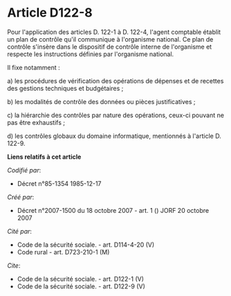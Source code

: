 # Article D122-8

Pour l'application des articles D. 122-1 à D. 122-4, l'agent comptable établit un plan de contrôle qu'il communique à
l'organisme national. Ce plan de contrôle s'insère dans le dispositif de contrôle interne de l'organisme et respecte les
instructions définies par l'organisme national. 

Il fixe notamment : 

a) les procédures de vérification des opérations de dépenses et de recettes des gestions techniques et budgétaires ; 

b) les modalités de contrôle des données ou pièces justificatives ; 

c) la hiérarchie des contrôles par nature des opérations, ceux-ci pouvant ne pas être exhaustifs ; 

d) les contrôles globaux du domaine informatique, mentionnés à l'article D. 122-9.

**Liens relatifs à cet article**

_Codifié par_:

  - Décret n°85-1354 1985-12-17

_Créé par_:

  - Décret n°2007-1500 du 18 octobre 2007 - art. 1 () JORF 20 octobre 2007

_Cité par_:

  - Code de la sécurité sociale. - art. D114-4-20 (V)
  - Code rural - art. D723-210-1 (M)

_Cite_:

  - Code de la sécurité sociale. - art. D122-1 (V)
  - Code de la sécurité sociale. - art. D122-9 (V)
